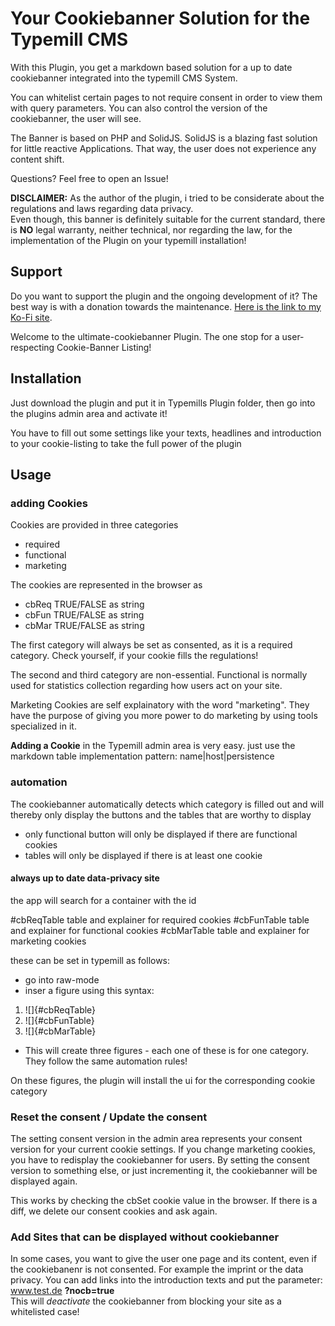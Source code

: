 # Your Cookiebanner Solution for the Typemill CMS

With this Plugin, you get a markdown based solution for a up to date cookiebanner integrated into the typemill CMS System.

You can whitelist certain pages to not require consent in order to view them with query parameters. You can also control the version of the cookiebanner, the user will see.

The Banner is based on PHP and SolidJS. SolidJS is a blazing fast solution for little reactive Applications. That way, the user does not experience any content shift.

Questions? Feel free to open an Issue!

**DISCLAIMER:** As the author of the plugin, i tried to be considerate about the regulations and laws regarding data privacy.  
Even though, this banner is definitely suitable for the current standard, there is **NO** legal warranty, neither technical, nor regarding the law, for the implementation of the Plugin on your typemill installation!

## Support

Do you want to support the plugin and the ongoing development of it? The best way is with a donation towards the maintenance.
[Here is the link to my Ko-Fi site](https://ko-fi.com/slezakit/?hidefeed=true&widget=true&embed=true).

Welcome to the ultimate-cookiebanner Plugin. The one stop for a user-respecting Cookie-Banner Listing!

## Installation

Just download the plugin and put it in Typemills Plugin folder, then go into the plugins admin area and activate it!

You have to fill out some settings like your texts, headlines and introduction to your cookie-listing to take the full power of the plugin

## Usage

### adding Cookies

Cookies are provided in three categories

- required
- functional
- marketing

The cookies are represented in the browser as

- cbReq TRUE/FALSE as string
- cbFun TRUE/FALSE as string
- cbMar TRUE/FALSE as string

The first category will always be set as consented, as it is a required category. Check yourself, if your cookie fills the regulations!

The second and third category are non-essential. Functional is normally used for statistics collection regarding how users act on your site.

Marketing Cookies are self explainatory with the word "marketing". They have the purpose of giving you more power to do marketing by using tools specialized in it.

**Adding a Cookie** in the Typemill admin area is very easy. just use the markdown table implementation pattern:
name|host|persistence

### automation

The cookiebanner automatically detects which category is filled out and will thereby only display the buttons and the tables that are worthy to display

- only functional button will only be displayed if there are functional cookies
- tables will only be displayed if there is at least one cookie

#### always up to date data-privacy site

the app will search for a container with the id

#cbReqTable table and explainer for required cookies
#cbFunTable table and explainer for functional cookies
#cbMarTable table and explainer for marketing cookies

these can be set in typemill as follows:

- go into raw-mode
- inser a figure using this syntax:

1. ![]{#cbReqTable}
2. ![]{#cbFunTable}
3. ![]{#cbMarTable}

- This will create three figures - each one of these is for one category. They follow the same automation rules!

On these figures, the plugin will install the ui for the corresponding cookie category

### Reset the consent / Update the consent

The setting consent version in the admin area represents your consent version for your current cookie settings.
If you change marketing cookies, you have to redisplay the cookiebanner for users. By setting the consent version to something else, or just incrementing it, the cookiebanner will be displayed again.

This works by checking the cbSet cookie value in the browser. If there is a diff, we delete our consent cookies and ask again.

### Add Sites that can be displayed without cookiebanner

In some cases, you want to give the user one page and its content, even if the cookiebanenr is not consented. For example the imprint or the data privacy. You can add links into the introduction texts and put the parameter:  
www.test.de **?nocb=true**  
This will _deactivate_ the cookiebanner from blocking your site as a whitelisted case!
